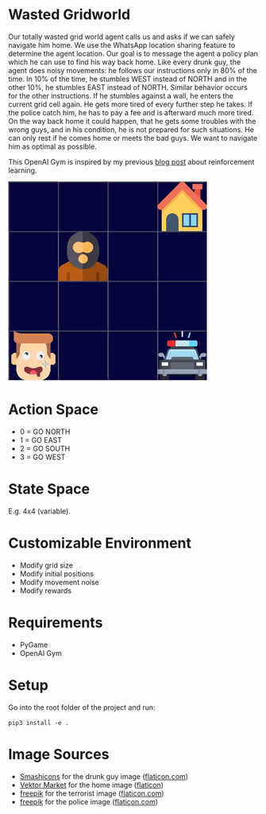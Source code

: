# Wasted Gridworld
Our totally wasted grid world agent calls us and asks if we can safely navigate him home. We use the WhatsApp location sharing feature to determine the agent location. Our goal is to message the agent a policy plan which he can use to find his way back home. Like every drunk guy, the agent does noisy movements: he follows our instructions only in 80% of the time. In 10% of the time, he stumbles WEST instead of NORTH and in the other 10%, he stumbles EAST instead of NORTH. Similar behavior occurs for the other instructions. If he stumbles against a wall, he enters the current grid cell again. He gets more tired of every further step he takes. If the police catch him, he has to pay a fee and is afterward much more tired. On the way back home it could happen, that he gets some troubles with the wrong guys, and in his condition, he is not prepared for such situations. He can only rest if he comes home or meets the bad guys. We want to navigate him as optimal as possible.

This OpenAI Gym is inspired by my previous [blog post](https://dennisgross.org/reinforcement-learning) about reinforcement learning.

![](gridworld.gif)

# Action Space
- 0 = GO NORTH
- 1 = GO EAST
- 2 = GO SOUTH
- 3 = GO WEST

# State Space
E.g. 4x4 (variable).

# Customizable Environment
- Modify grid size
- Modify initial positions
- Modify movement noise
- Modify rewards

# Requirements
- PyGame
- OpenAI Gym

# Setup
Go into the root folder of the project and run:
```
pip3 install -e .
```
# Image Sources
- [Smashicons](https://www.flaticon.com/authors/smashicons) for the drunk guy image ([flaticon.com](https://www.flaticon.com/))
- [Vektor Market](https://www.flaticon.com/free-icon/house_609803?term=house&page=2&position=26%22%20title=%22Vectors%20Market) for the home image ([flaticon](https://www.flaticon.com/))
- [freepik](https://www.flaticon.com/authors/freepik) for the terrorist image ([flaticon.com](https://www.flaticon.com/))
- [freepik](http://www.freepik.com/) for the police image ([flaticon.com](https://www.flaticon.com/))
